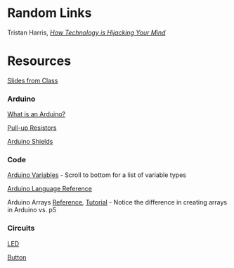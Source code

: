 # Random Links

Tristan Harris, [*How Technology is Hijacking Your Mind*](https://journal.thriveglobal.com/how-technology-hijacks-peoples-minds-from-a-magician-and-google-s-design-ethicist-56d62ef5edf3)

# Resources

[Slides from Class](https://docs.google.com/presentation/d/163e_kP68dArh46lrYxIXu8EG7lxqlyOzRZk8wVyvp5I/edit?usp=sharing)

### Arduino

[What is an Arduino?](https://learn.sparkfun.com/tutorials/what-is-an-arduino/all)

[Pull-up Resistors](https://learn.sparkfun.com/tutorials/pull-up-resistors)

[Arduino Shields](https://learn.sparkfun.com/tutorials/arduino-shields)

### Code

[Arduino Variables](https://www.arduino.cc/en/Reference/VariableDeclaration) - Scroll to bottom for a list of variable types

[Arduino Language Reference](https://www.arduino.cc/en/Reference/HomePage)

Arduino Arrays [Reference](https://www.arduino.cc/en/Reference/Array), [Tutorial](https://www.arduino.cc/en/Tutorial/Arrays) - Notice the difference in creating arrays in Arduino vs. p5

### Circuits

[LED](https://www.arduino.cc/en/Tutorial/Blink)

[Button](https://www.arduino.cc/en/Tutorial/Button)
